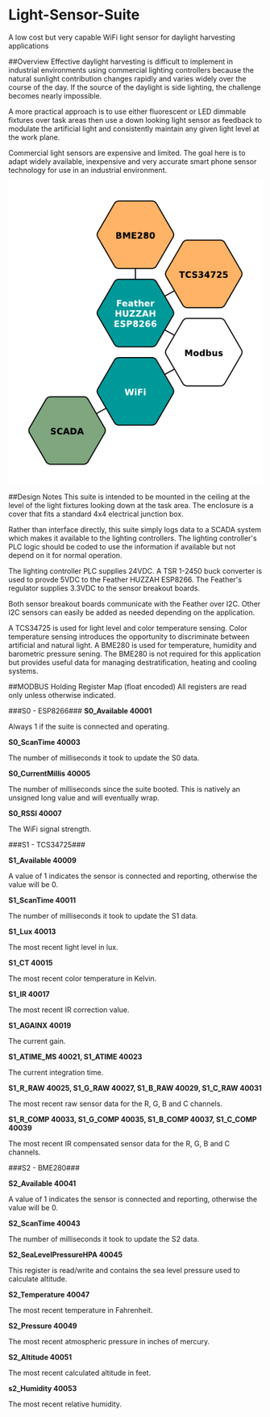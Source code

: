 # Light-Sensor-Suite
A low cost but very capable WiFi light sensor for daylight harvesting applications

##Overview
Effective daylight harvesting is difficult to implement in industrial environments using commercial lighting controllers because the natural sunlight contribution changes rapidly and varies widely over the course of the day. If the source of the daylight is side lighting, the challenge becomes nearly impossible.

A more practical approach is to use either fluorescent or LED dimmable fixtures over task areas then use a down looking light sensor as feedback to modulate the artificial light and consistently maintain any given light level at the work plane.

Commercial light sensors are expensive and limited. The goal here is to adapt widely available, inexpensive and very accurate smart phone sensor technology for use in an industrial environment.

![LSS Overview](/images/light-suite.png)

##Design Notes
This suite is intended to be mounted in the ceiling at the level of the light fixtures looking down at the task area. The enclosure is a cover that fits a standard 4x4 electrical junction box.

Rather than interface directly, this suite simply logs data to a SCADA system which makes it available to the lighting controllers. The lighting controller's PLC logic should be coded to use the information if available but not depend on it for normal operation. 

The lighting controller PLC supplies 24VDC. A TSR 1-2450 buck converter is used to provde 5VDC to the Feather HUZZAH ESP8266. The Feather's regulator supplies 3.3VDC to the sensor breakout boards.

Both sensor breakout boards communicate with the Feather over I2C. Other I2C sensors can easily be added as needed depending on the application.

A TCS34725 is used for light level and color temperature sensing. Color temperature sensing introduces the opportunity to discriminate between artificial and natural light. A BME280 is used for temperature, humidity and barometric pressure sening. The BME280 is not required for this application but provides useful data for managing destratification, heating and cooling systems.

##MODBUS Holding Register Map (float encoded)
All registers are read only unless otherwise indicated.

###S0 - ESP8266###
**S0_Available 40001**

Always 1 if the suite is connected and operating. 

**S0_ScanTime 40003**

The number of milliseconds it took to update the S0 data.

**S0_CurrentMillis 40005**

The number of milliseconds since the suite booted. This is natively an unsigned long value and will eventually wrap.

**S0_RSSI 40007**

The WiFi signal strength.

###S1 - TCS34725###

**S1_Available            40009**

A value of 1 indicates the sensor is connected and reporting, otherwise the value will be 0.

**S1_ScanTime             40011**

The number of milliseconds it took to update the S1 data.

**S1_Lux                  40013**

The most recent light level in lux.

**S1_CT                   40015**

The most recent color temperature in Kelvin.

**S1_IR                   40017**

The most recent IR correction value.

**S1_AGAINX               40019**

The current gain.

**S1_ATIME_MS 40021, S1_ATIME 40023**

The current integration time.

**S1_R_RAW 40025, S1_G_RAW 40027, S1_B_RAW 40029, S1_C_RAW 40031**

The most recent raw sensor data for the R, G, B and C channels.

**S1_R_COMP 40033, S1_G_COMP 40035, S1_B_COMP 40037, S1_C_COMP 40039**

The most recent IR compensated sensor data for the R, G, B and C channels.

###S2 - BME280###

**S2_Available            40041**

A value of 1 indicates the sensor is connected and reporting, otherwise the value will be 0.

**S2_ScanTime             40043**

The number of milliseconds it took to update the S2 data.

**S2_SeaLevelPressureHPA  40045**  

This register is read/write and contains the sea level pressure used to calculate altitude.

**S2_Temperature          40047**

The most recent temperature in Fahrenheit.

**S2_Pressure             40049**

The most recent atmospheric pressure in inches of mercury.

**S2_Altitude             40051**

The most recent calculated altitude in feet.

**s2_Humidity             40053**

The most recent relative humidity.
